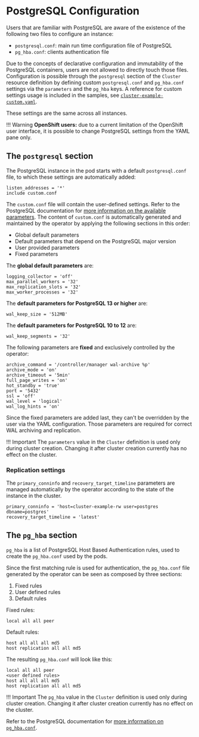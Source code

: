 # PostgreSQL Configuration

Users that are familiar with PostgreSQL are aware of the existence of the following two files
to configure an instance:

- `postgresql.conf`: main run time configuration file of PostgreSQL
- `pg_hba.conf`: clients authentication file

Due to the concepts of declarative configuration and immutability of the PostgreSQL
containers, users are not allowed to directly touch those files. Configuration
is possible through the `postgresql` section of the `Cluster` resource definition
by defining custom `postgresql.conf` and `pg_hba.conf` settings via the
`parameters` and the `pg_hba` keys.
A reference for custom settings usage is included in the samples, see
[`cluster-example-custom.yaml`](samples/cluster-example-custom.yaml).

These settings are the same across all instances.

!!! Warning
    **OpenShift users:** due to a current limitation of the OpenShift user interface,
    it is possible to change PostgreSQL settings from the YAML pane only.

## The `postgresql` section

The PostgreSQL instance in the pod starts with a default `postgresql.conf` file,
to which these settings are automatically added:

```text
listen_addresses = '*'
include custom.conf
```

The `custom.conf` file will contain the user-defined settings. Refer to the
PostgreSQL documentation for [more information on the available parameters](https://www.postgresql.org/docs/current/runtime-config.html).
The content of `custom.conf` is automatically generated and maintained by the
operator by applying the following sections in this order:

- Global default parameters
- Default parameters that depend on the PostgreSQL major version
- User provided parameters
- Fixed parameters

The **global default parameters** are:

```text
logging_collector = 'off'
max_parallel_workers = '32'
max_replication_slots = '32'
max_worker_processes = '32'
```

The **default parameters for PostgreSQL 13 or higher** are:

```text
wal_keep_size = '512MB'
```

The **default parameters for PostgreSQL 10 to 12** are:

```text
wal_keep_segments = '32'
```

The following parameters are **fixed** and exclusively controlled by the operator:

```text
archive_command = '/controller/manager wal-archive %p'
archive_mode = 'on'
archive_timeout = '5min'
full_page_writes = 'on'
hot_standby = 'true'
port = '5432'
ssl = 'off'
wal_level = 'logical'
wal_log_hints = 'on'
```

Since the fixed parameters are added last, they can't be overridden by the
user via the YAML configuration. Those parameters are required for correct WAL
archiving and replication.

!!! Important
    The `parameters` value in the `Cluster` definition is used only during cluster
    creation. Changing it after cluster creation currently has no
    effect on the cluster.

### Replication settings

The `primary_conninfo` and `recovery_target_timeline` parameters are managed
automatically by the operator according to the state of the instance in
the cluster.

```text
primary_conninfo = 'host=cluster-example-rw user=postgres dbname=postgres'
recovery_target_timeline = 'latest'
```

## The `pg_hba` section

`pg_hba` is a list of PostgreSQL Host Based Authentication rules,
used to create the `pg_hba.conf` used by the pods.

Since the first matching rule is used for authentication, the `pg_hba.conf` file
generated by the operator can be seen as composed by three sections:

1. Fixed rules
2. User defined rules
3. Default rules

Fixed rules:

```text
local all all peer
```

Default rules:

```text
host all all all md5
host replication all all md5
```

The resulting `pg_hba.conf` will look like this:

```text
local all all peer
<user defined rules>
host all all all md5
host replication all all md5
```

!!! Important
    The `pg_hba` value in the `Cluster` definition is used only during cluster
    creation. Changing it after cluster creation currently has no
    effect on the cluster.

Refer to the PostgreSQL documentation for [more information on `pg_hba.conf`](https://www.postgresql.org/docs/current/auth-pg-hba-conf.html).
